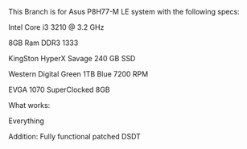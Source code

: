 This Branch is for Asus P8H77-M LE system with the following specs:

Intel Core i3 3210 @ 3.2 GHz

8GB Ram DDR3 1333

KingSton HyperX Savage 240 GB SSD

Western Digital Green 1TB Blue 7200 RPM

EVGA 1070 SuperClocked 8GB

What works:

Everything

Addition:
Fully functional patched DSDT
